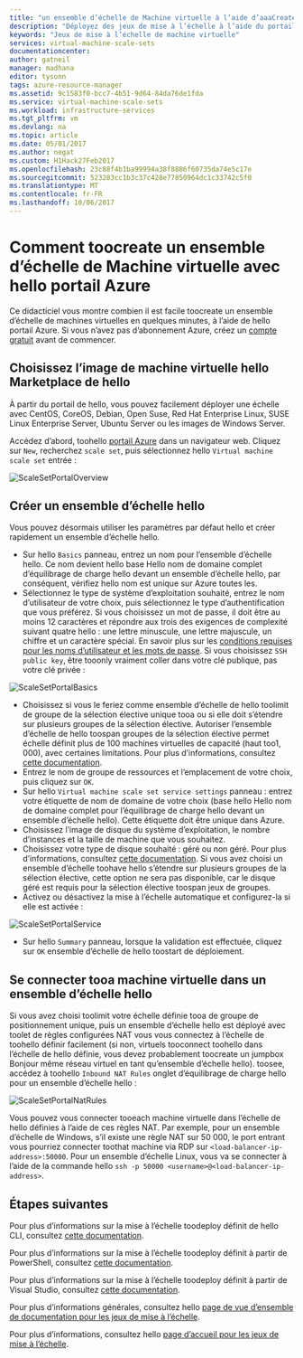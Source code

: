 ```yaml
---
title: "un ensemble d’échelle de Machine virtuelle à l’aide d’aaaCreate hello portail Azure | Documents Microsoft"
description: "Déployez des jeux de mise à l’échelle à l’aide du portail Azure."
keywords: "Jeux de mise à l’échelle de machine virtuelle"
services: virtual-machine-scale-sets
documentationcenter: 
author: gatneil
manager: madhana
editor: tysonn
tags: azure-resource-manager
ms.assetid: 9c1583f0-bcc7-4b51-9d64-84da76de1fda
ms.service: virtual-machine-scale-sets
ms.workload: infrastructure-services
ms.tgt_pltfrm: vm
ms.devlang: na
ms.topic: article
ms.date: 05/01/2017
ms.author: negat
ms.custom: H1Hack27Feb2017
ms.openlocfilehash: 23c88f4b1ba99994a38f8886f60735da74e5c17e
ms.sourcegitcommit: 523283cc1b3c37c428e77850964dc1c33742c5f0
ms.translationtype: MT
ms.contentlocale: fr-FR
ms.lasthandoff: 10/06/2017
---
```

# <a name="how-toocreate-a-virtual-machine-scale-set-with-hello-azure-portal"></a>Comment toocreate un ensemble d’échelle de Machine virtuelle avec hello portail Azure
Ce didacticiel vous montre combien il est facile toocreate un ensemble d’échelle de machines virtuelles en quelques minutes, à l’aide de hello portail Azure. Si vous n’avez pas d’abonnement Azure, créez un [compte gratuit](https://azure.microsoft.com/free/) avant de commencer.

## <a name="choose-hello-vm-image-from-hello-marketplace"></a>Choisissez l’image de machine virtuelle hello Marketplace de hello
À partir du portail de hello, vous pouvez facilement déployer une échelle avec CentOS, CoreOS, Debian, Open Suse, Red Hat Enterprise Linux, SUSE Linux Enterprise Server, Ubuntu Server ou les images de Windows Server.

Accédez d’abord, toohello [portail Azure](https://portal.azure.com) dans un navigateur web. Cliquez sur `New`, recherchez `scale set`, puis sélectionnez hello `Virtual machine scale set` entrée :

![ScaleSetPortalOverview](./media/virtual-machine-scale-sets-portal-create/ScaleSetPortalOverview.PNG)

## <a name="create-hello-scale-set"></a>Créer un ensemble d’échelle hello
Vous pouvez désormais utiliser les paramètres par défaut hello et créer rapidement un ensemble d’échelle hello.

* Sur hello `Basics` panneau, entrez un nom pour l’ensemble d’échelle hello. Ce nom devient hello base Hello nom de domaine complet d’équilibrage de charge hello devant un ensemble d’échelle hello, par conséquent, vérifiez hello nom est unique sur Azure toutes les.
* Sélectionnez le type de système d’exploitation souhaité, entrez le nom d’utilisateur de votre choix, puis sélectionnez le type d’authentification que vous préférez. Si vous choisissez un mot de passe, il doit être au moins 12 caractères et répondre aux trois des exigences de complexité suivant quatre hello : une lettre minuscule, une lettre majuscule, un chiffre et un caractère spécial. En savoir plus sur les [conditions requises pour les noms d’utilisateur et les mots de passe](../virtual-machines/windows/faq.md#what-are-the-username-requirements-when-creating-a-vm). Si vous choisissez `SSH public key`, être tooonly vraiment coller dans votre clé publique, pas votre clé privée :

![ScaleSetPortalBasics](./media/virtual-machine-scale-sets-portal-create/ScaleSetPortalBasics.PNG)

* Choisissez si vous le feriez comme ensemble d’échelle de hello toolimit de groupe de la sélection élective unique tooa ou si elle doit s’étendre sur plusieurs groupes de la sélection élective. Autoriser l’ensemble d’échelle de hello toospan groupes de la sélection élective permet échelle définit plus de 100 machines virtuelles de capacité (haut too1, 000), avec certaines limitations. Pour plus d’informations, consultez [cette documentation](./virtual-machine-scale-sets-placement-groups.md).
* Entrez le nom de groupe de ressources et l’emplacement de votre choix, puis cliquez sur `OK`.
* Sur hello `Virtual machine scale set service settings` panneau : entrez votre étiquette de nom de domaine de votre choix (base hello Hello nom de domaine complet pour l’équilibrage de charge hello devant un ensemble d’échelle hello). Cette étiquette doit être unique dans Azure.
* Choisissez l’image de disque du système d’exploitation, le nombre d’instances et la taille de machine que vous souhaitez.
* Choisissez votre type de disque souhaité : géré ou non géré. Pour plus d’informations, consultez [cette documentation](./virtual-machine-scale-sets-managed-disks.md). Si vous avez choisi un ensemble d’échelle toohave hello s’étendre sur plusieurs groupes de la sélection élective, cette option ne sera pas disponible, car le disque géré est requis pour la sélection élective toospan jeux de groupes.
* Activez ou désactivez la mise à l’échelle automatique et configurez-la si elle est activée :

![ScaleSetPortalService](./media/virtual-machine-scale-sets-portal-create/ScaleSetPortalService.PNG)

* Sur hello `Summary` panneau, lorsque la validation est effectuée, cliquez sur `OK` ensemble d’échelle de hello toostart de déploiement.


## <a name="connect-tooa-vm-in-hello-scale-set"></a>Se connecter tooa machine virtuelle dans un ensemble d’échelle hello
Si vous avez choisi toolimit votre échelle définie tooa de groupe de positionnement unique, puis un ensemble d’échelle hello est déployé avec toolet de règles configurées NAT vous vous connectez à l’échelle de toohello définir facilement (si non, virtuels tooconnect toohello dans l’échelle de hello définie, vous devez probablement toocreate un jumpbox Bonjour même réseau virtuel en tant qu’ensemble d’échelle hello). toosee, accédez à toohello `Inbound NAT Rules` onglet d’équilibrage de charge hello pour un ensemble d’échelle hello :

![ScaleSetPortalNatRules](./media/virtual-machine-scale-sets-portal-create/ScaleSetPortalNatRules.PNG)

Vous pouvez vous connecter tooeach machine virtuelle dans l’échelle de hello définies à l’aide de ces règles NAT. Par exemple, pour un ensemble d’échelle de Windows, s’il existe une règle NAT sur 50 000, le port entrant vous pourriez connecter toothat machine via RDP sur `<load-balancer-ip-address>:50000`. Pour un ensemble d’échelle Linux, vous va se connecter à l’aide de la commande hello `ssh -p 50000 <username>@<load-balancer-ip-address>`.

## <a name="next-steps"></a>Étapes suivantes
Pour plus d’informations sur la mise à l’échelle toodeploy définit de hello CLI, consultez [cette documentation](virtual-machine-scale-sets-cli-quick-create.md).

Pour plus d’informations sur la mise à l’échelle toodeploy définit à partir de PowerShell, consultez [cette documentation](virtual-machine-scale-sets-windows-create.md).

Pour plus d’informations sur la mise à l’échelle toodeploy définit à partir de Visual Studio, consultez [cette documentation](virtual-machine-scale-sets-vs-create.md).

Pour plus d’informations générales, consultez hello [page de vue d’ensemble de documentation pour les jeux de mise à l’échelle](virtual-machine-scale-sets-overview.md).

Pour plus d’informations, consultez hello [page d’accueil pour les jeux de mise à l’échelle](https://azure.microsoft.com/services/virtual-machine-scale-sets/).

